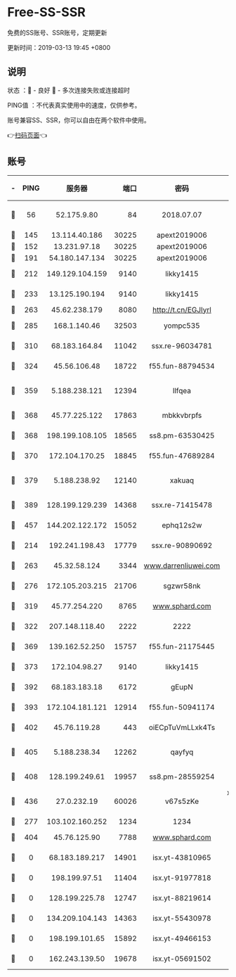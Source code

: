 # Free-SS-SSR

免费的SS账号、SSR账号，定期更新

更新时间：2019-03-13 19:45 +0800

## 说明

状态     ：🙂 - 良好 🙁 - 多次连接失败或连接超时

PING值   ：不代表真实使用中的速度，仅供参考。

账号兼容SS、SSR，你可以自由在两个软件中使用。

👉[扫码页面](https://liesauer.github.io/Free-SS-SSR/)👈

## 账号

|-|PING|服务器|端口|密码|加密方式|区域|
|:----:|:----:|:-----:|-----:|:----:|:----:|:----:|
|🙂|56|52.175.9.80|84|2018.07.07|chacha20-ietf-poly1305|HK|
|🙂|145|13.114.40.186|30225|apext2019006|chacha20|JP|
|🙂|152|13.231.97.18|30225|apext2019006|chacha20|JP|
|🙂|191|54.180.147.134|30225|apext2019006|chacha20|KR|
|🙂|212|149.129.104.159|9140|likky1415|aes-256-cfb|HK|
|🙂|233|13.125.190.194|9140|likky1415|aes-256-cfb|KR|
|🙂|263|45.62.238.179|8080|http://t.cn/EGJIyrl|rc4-md5|CA|
|🙂|285|168.1.140.46|32503|yompc535|aes-256-cfb|AU|
|🙂|310|68.183.164.84|11042|ssx.re-96034781|aes-256-cfb|US|
|🙂|324|45.56.106.48|18722|f55.fun-88794534|aes-256-cfb|US|
|🙂|359|5.188.238.121|12394|llfqea|chacha20-ietf-poly1305|BR|
|🙂|368|45.77.225.122|17863|mbkkvbrpfs|aes-256-cfb|GB|
|🙂|368|198.199.108.105|18565|ss8.pm-63530425|aes-256-cfb|US|
|🙂|370|172.104.170.25|18845|f55.fun-47689284|aes-256-cfb|SG|
|🙂|379|5.188.238.92|12140|xakuaq|chacha20-ietf-poly1305|BR|
|🙂|389|128.199.129.239|14368|ssx.re-71415478|aes-256-cfb|SG|
|🙂|457|144.202.122.172|15052|ephq12s2w|aes-256-cfb|US|
|🙂|214|192.241.198.43|17779|ssx.re-90890692|aes-256-cfb|US|
|🙂|263|45.32.58.124|3344|www.darrenliuwei.com|aes-256-cfb|JP|
|🙂|276|172.105.203.215|21706|sgzwr58nk|aes-256-cfb|JP|
|🙂|319|45.77.254.220|8765|www.sphard.com|aes-256-cfb|SG|
|🙂|322|207.148.118.40|2222|2222|aes-256-cfb|SG|
|🙂|369|139.162.52.250|15757|f55.fun-21175445|aes-256-cfb|SG|
|🙂|373|172.104.98.27|9140|likky1415|aes-256-cfb|JP|
|🙂|392|68.183.183.18|6172|gEupN|aes-256-cfb|SG|
|🙂|393|172.104.181.121|12914|f55.fun-50941174|aes-256-cfb|SG|
|🙂|402|45.76.119.28|443|oiECpTuVmLLxk4Ts|aes-256-cfb|AU|
|🙂|405|5.188.238.34|12262|qayfyq|chacha20-ietf-poly1305|BR|
|🙂|408|128.199.249.61|19957|ss8.pm-28559254|aes-256-cfb|SG|
|🙂|436|27.0.232.19|60026|v67s5zKe|xchacha20-ietf-poly1305|HK|
|🙁|277|103.102.160.252|1234|1234|rc4-md5|JP|
|🙁|404|45.76.125.90|7788|www.sphard.com|aes-256-cfb|AU|
|🙁|0|68.183.189.217|14901|isx.yt-43810965|aes-256-cfb|SG|
|🙁|0|198.199.97.51|11404|isx.yt-91977818|aes-256-cfb|US|
|🙁|0|128.199.225.78|12747|isx.yt-88219614|aes-256-cfb|SG|
|🙁|0|134.209.104.143|14363|isx.yt-55430978|aes-256-cfb|SG|
|🙁|0|198.199.101.65|15892|isx.yt-49466153|aes-256-cfb|US|
|🙁|0|162.243.139.50|19678|isx.yt-05691502|aes-256-cfb|US|

